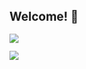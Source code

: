 ## Welcome! 👋

<!--
**2hlovely/2hlovely** is a ✨ _special_ ✨ repository because its `README.md` (this file) appears on your GitHub profile.

Here are some ideas to get you started:

- 🔭 I’m currently working on ...
- 🌱 I’m currently learning ...
- 👯 I’m looking to collaborate on ...
- 🤔 I’m looking for help with ...
- 💬 Ask me about ...
- 📫 How to reach me: ...
- 😄 Pronouns: ...
- ⚡ Fun fact: ...
-->
<a href="https://space.bilibili.com/398953031?spm_id_from=333.1007.0.0" target="_blank"><img  align=center src="https://img.shields.io/badge/bilibili-2hlovely-%23e672c2?style=flat"/></a>

<img   align="center" src="https://github-readme-stats.vercel.app/api?username=2hlovely&locale=en&line_height=33&show_icons=true&hide=&theme=dracula&rank_icon=github"/>
